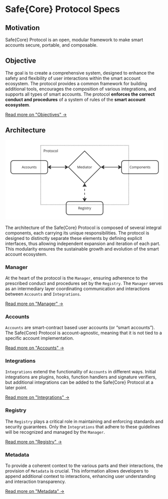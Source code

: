 # Safe{Core} Protocol Specs

## Motivation

Safe{Core} Protocol is an open, modular framework to make smart accounts secure, portable, and composable.

## Objective

The goal is to create a comprehensive system, designed to enhance the safety and flexibility of user interactions within the smart account ecosystem. The protocol provides a common framework for building additional tools, encourages the composition of various integrations, and supports all types of smart accounts. The protocol **enforces the correct conduct and procedures** of a system of rules of the **smart account ecosystem**.

[Read more on "Objectives" ->](/objective/README.md)

## Architecture

<img src="./_assets/architecture_overview.png" width=600 alt="Architecture Overview" />

The architecture of the Safe{Core} Protocol is composed of several integral components, each carrying its unique responsibilities. The protocol is designed to distinctly separate these elements by defining explicit interfaces, thus allowing independent expansion and iteration of each part. This modularity ensures the sustainable growth and evolution of the smart account ecosystem.

### Manager

At the heart of the protocol is the `Manager`, ensuring adherence to the prescribed conduct and procedures set by the `Registry`. The `Manager` serves as an intermediary layer coordinating communication and interactions between `Accounts` and `Integrations`.

[Read more on "Manager" ->](/manager/README.md)

### Accounts

`Accounts` are smart-contract based user accounts (or “smart accounts”). The Safe{Core} Protocol is account-agnostic, meaning that it is not tied to a specific account implementation.

[Read more on "Accounts" ->](/accounts/README.md)

### Integrations

`Integrations` extend the functionality of `Accounts` in different ways. Initial integrations are plugins, hooks, function handlers and signature verifiers, but additional integrations can be added to the Safe{Core} Protocol at a later point.

[Read more on "Integrations" ->](/integrations/README.md)

### Registry

The `Registry` plays a critical role in maintaining and enforcing standards and security guarantees. Only the `Integrations` that adhere to these guidelines will be recognized and managed by the `Manager`.

[Read more on "Registry" ->](/registry/README.md)

### Metadata

To provide a coherent context to the various parts and their interactions, the provision of `Metadata` is crucial. This information allows developers to append additional context to interactions, enhancing user understanding and interaction transparency.

[Read more on "Metadata" ->](/meta_information/README.md)
